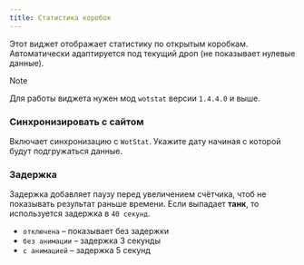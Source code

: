 ```yaml
---
title: Статистика коробок
---
```

Этот виджет отображает статистику по открытым коробкам.  
Автоматически адаптируется под текущий дроп (не показывает нулевые данные).

> [!NOTE]
> Для работы виджета нужен мод `wotstat` версии `1.4.4.0` и выше.


### Синхронизировать с сайтом
Включает синхронизацию с `WotStat`. Укажите дату начиная с которой будут подгружаться данные.

### Задержка
Задержка добавляет паузу перед увеличением счётчика, чтоб не показывать результат раньше времени.
Если выпадает **танк**, то используется задержка в `40 секунд`. 
- `отключена` – показывает без задержки
- `без анимации` – задержка 3 секунды
- `с анимацией` – задержка 5 секунд

